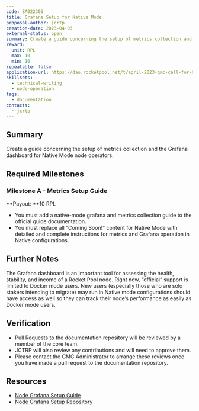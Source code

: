 ```yaml
---
code: BA022305
title: Grafana Setup for Native Mode
proposal-author: jcrtp
creation-date: 2023-04-03
external-status: open
summary: Create a guide concerning the setup of metrics collection and the Grafana dashboard for Native Mode node operators.
reward:
  unit: RPL
  max: 10
  min: 10
repeatable: false
application-url: https://dao.rocketpool.net/t/april-2023-gmc-call-for-bounty-applications-deadline-is-april-15th/1637/6
skillsets:
  - technical-writing
  - node-operation
tags: 
  - documentation
contacts:
  - jcrtp
---
```


## Summary

Create a guide concerning the setup of metrics collection and the Grafana dashboard for Native Mode node operators.

## Required Milestones

### Milestone A - Metrics Setup Guide
**Payout: **10 RPL  

* You must add a native-mode grafana and metrics collection guide to the official guide documentation. 
* You must replace all “Coming Soon!” content for Native Mode with detailed and complete instructions for metrics and Grafana operation in Native configurations.

## Further Notes

The Grafana dashboard is an important tool for assessing the health, stability, and income of a Rocket Pool node. Right now, “official” support is limited to Docker mode users. New users (especially those who are solo stakers intending to migrate) may run in Native mode configurations should have access as well so they can track their node’s performance as easily as Docker mode users.

## Verification
* Pull Requests to the documentation repository will be reviewed by a member of the core team. 
* JCTRP will also review any contributions and will need to approve them. 
* Please contact the GMC Administrator to arrange these reviews once you have made a pull request to the documentation repository. 

## Resources
* [Node Grafana Setup Guide](https://docs.rocketpool.net/guides/node/grafana)
* [Node Grafana Setup Repository](https://github.com/rocket-pool/docs.rocketpool.net/blob/main/docs/guides/node/grafana.md)


